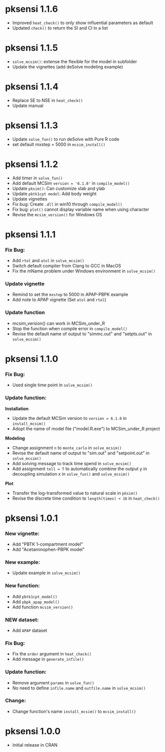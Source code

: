 # pksensi 1.1.6

* Improved `heat_check()` to only show influential parameters as default
* Updated `check()` to return the SI and CI in a list

# pksensi 1.1.5

* `solve_mcsim()`: extense the flexible for the model in subfolder 
* Update the vignettes (add deSolve modeling example)

# pksensi 1.1.4

* Replace SE to NSE in `heat_check()`
* Update manual

# pksensi 1.1.3

* Update `solve_fun()` to run deSolve with Pure R code
* set default mxstep = 5000 in `mcsim_install()`

# pksensi 1.1.2

* Add timer in `solve_fun()`
* Add default MCSim `version = '6.1.0'` in `compile_model()`
* Update `pksim()`: Can customize xlab and ylab
* Update `pbtk1cpt model`: Add body weight
* Update vignettes
* Fix bug: Create `.dll` in win10 through `compile_model()`
* Fix bug: `plot()` cannot display variable name when using character
* Revise the `mcsim_version()` for Windows OS

# pksensi 1.1.1

### Fix Bug:

* Add `rtol` and `atol` in `solve_mcsim()`
* Switch default compiler from Clang to GCC in MacOS
* Fix the mName problem under Windows environment in `solve_mcsim()`

### Update vignette

* Remind to set the `mxstep` to 5000 in APAP-PBPK example
* Add note to APAP vignette (Set `atol` and `rtol`)

### Update function

* mcsim_version() can work in MCSim_under_R
* Stop the function when compile error in `compile_model()`
* Revise the default name of output to "simmc.out" and "setpts.out" in `solve_mcsim()`


# pksensi 1.1.0

### Fix Bug:

* Used single time point in `solve_mcsim()`

### Update function:

**Installation**

* Update the default MCSim version to `version = 6.1.0` in `install_mcsim()`
* Adopt the name of model file ("model.R.exe") to MCSim_under_R project

**Modeling**

* Change assignment `n` to `monte_carlo` in `solve_mcsim()`
* Revise the default name of output to "sim.out" and "setpoint.out" in `solve_mcsim()`
* Add solving message to track time spend in `solve_mcsim()` 
* Add assignment `tell = T` to automatically combine the output y in decoupling simulation x in `solve_fun()` and `solve_mcsim()`

**Plot**

* Transfer the log-transformed value to natural scale in `pksim()`
* Revise the discrete time condition to `length(times) < 16` in `heat_check()`


# pksensi 1.0.1

### New vignette:

* Add "PBTK 1-compartment model"
* Add "Acetaminophen-PBPK model"

### New example:

* Update example in `solve_mcsim()`

### New function:

* Add `pbtk1cpt_model()`
* Add `pbpk_apap_model()`
* Add function `mcsim_version()`

### NEW dataset:

* Add `APAP` dataset

### Fix Bug:

- Fix the `order` argument in `heat_check()`
- Add message in `generate_infile()`

### Update function:

* Remove argument `params` in `solve_fun()`
* No need to define `infile.name` and `outfile.name` in `solve_mcsim()`

### Change:

* Change function's name `install_mcsim()` to `mcsim_install()`


# pksensi 1.0.0

* Initial release in CRAN
